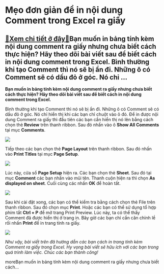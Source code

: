 Mẹo đơn giản để in nội dung Comment trong Excel ra giấy
=======================================================

[:gift:Xem chi tiết ở đây:gift:](https://hddtvn.com/meo-don-gian-de-in-noi-dung-comment-trong-excel-ra-giay/)Bạn muốn in bảng tính kèm nội dung comment ra giấy nhưng chưa biết cách thực hiện? Hãy theo dõi bài viết sau để biết cách in nội dung comment trong Excel. Bình thường khi tạo Comment thì nó sẽ bị ẩn đi. Những ô có Comment sẽ có dấu đỏ ở góc. Nó chỉ …
----------------------------------------------------------------------------------------------------------------------------------------------------------------------------------------------------------------------------------------------------------

**Bạn muốn in bảng tính kèm nội dung comment ra giấy nhưng chưa biết cách thực hiện? Hãy theo dõi bài viết sau để biết cách in nội dung comment trong Excel.**


Bình thường khi tạo Comment thì nó sẽ bị ẩn đi. Những ô có Comment sẽ có dấu đỏ ở góc. Nó chỉ hiển thị khi các bạn chỉ chuột vào ô đó. Để in được nội dung Comment ra giấy thì đầu tiên các bạn cần hiển thị nó lên bằng cách chọn thẻ **Review** trên thanh ribbon. Sau đó nhấn vào ô **Show All Comments** tại mục **Comments**.


![](https://hddtvn.com/wp-content/uploads/2021/01/nRkpWwH.png)


Tiếp theo các bạn chọn thẻ **Page Layout** trên thanh ribbon. Sau đó nhấn vào **Print Titles** tại mục **Page Setup**.


![](https://hddtvn.com/wp-content/uploads/2021/01/rsbw8HO.png)


Lúc này, cửa sổ **Page Setup** hiện ra. Các bạn chọn thẻ **Sheet**. Sau đó tại mục **Comment** các bạn nhấn vào mũi tên. Thanh cuộn hiện ra thì chọn **As displayed on sheet**. Cuối cùng các nhấn **OK** để hoàn tất.


![](https://hddtvn.com/wp-content/uploads/2021/01/HW0i99K.png)


Sau khi cài đặt xong, các bạn có thể kiểm tra bằng cách chọn thẻ File trên thanh ribbon. Sau đó chọn mục **Print**. Hoặc các bạn có thể sử dụng tổ hợp phím tắt **Ctrl + P** để mở trang Print Preview. Lúc này, ta có thể thấy Comment đã được hiển thị ở trang in. Bây giờ các bạn chỉ cần căn chỉnh lề rồi nhấn **Print** để in trang tính ra giấy.


![](https://hddtvn.com/wp-content/uploads/2021/01/XyTBVps.png)


*Như vậy, bài viết trên đã hướng dẫn các bạn cách in trang tính kèm Comment ra giấy trong Excel. Hy vọng bài viết sẽ hữu ích với các bạn trong quá trình làm việc. Chúc các bạn thành công!*


moreBạn muốn in bảng tính kèm nội dung comment ra giấy nhưng chưa biết cách…

